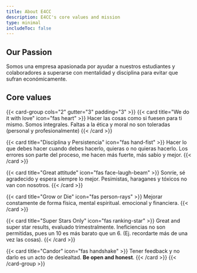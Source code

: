 ```yaml
---
title: About E4CC
description: E4CC's core values and mission
type: minimal
includeToc: false
---
```


## Our Passion
Somos una empresa apasionada por ayudar a nuestros estudiantes y colaboradores a superarse con mentalidad y disciplina para evitar que sufran económicamente.

## Core values
{{< card-group cols="2" gutter="3" padding="3" >}}
  {{< card title="We do it with love" icon="fas heart" >}}
    Hacer las cosas como si fuesen para ti mismo. Somos integrales. Faltas a la ética y moral no son toleradas (personal y profesionalmente) 
  {{< /card >}}

  {{< card title="Disciplina y Persistencia" icon="fas hand-fist" >}}
    Hacer lo que debes hacer cuando debes hacerlo, quieras o no quieras hacerlo. Los errores son parte del proceso, me hacen más fuerte, más sabio y mejor. 
  {{< /card >}}

  {{< card title="Great attitude" icon="fas face-laugh-beam" >}}
    Sonríe, sé agradecido y espera siempre lo mejor. Pesimistas, haraganes y tóxicos no van con nosotros. 
  {{< /card >}}

  {{< card title="Grow or Die" icon="fas person-rays" >}}
    Mejorar constamente de forma física, mental espiritual. emocional y financiera. 
  {{< /card >}}

  {{< card title="Super Stars Only" icon="fas ranking-star" >}}
    Great and super star results, evaluado trimestralmente. Ineficiencias no son permitidas, pues un 10 es más barato que un 6. (Ej. recordarte más de una vez las cosas). 
  {{< /card >}}

  {{< card title="Candor" icon="fas handshake" >}}
    Tener feedback y no darlo es un acto de deslealtad. **Be open and honest**.
  {{< /card >}}
{{< /card-group >}}
